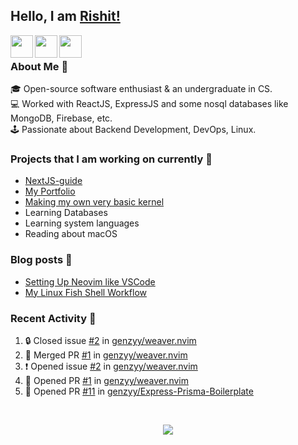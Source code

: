 ## Hello, I am [Rishit!](https://portfolio-genzyy.vercel.app/)

<a href="https://www.linkedin.com/in/rishit-pandey/" target="_blank">
    <img align="left" width="36px" src="https://img.icons8.com/fluency/48/000000/linkedin.png"/>
</a>

<a href="mailto:rishpandey8097@gmail.com" target="_blank">
    <img align="left" width="36px" src="https://img.icons8.com/plasticine/48/000000/gmail-new.png"/>
</a>

<a href="https://drive.google.com/file/d/1qCkZMKmikRYXOyqVC-taDFac7ZNDlGWe/view?usp=sharing" target="_blank">
    <img align="left" width="36px" src="https://img.icons8.com/external-itim2101-lineal-color-itim2101/64/000000/external-resume-human-resources-itim2101-lineal-color-itim2101.png"/>
</a>

<br />

### About Me 🚀

🎓 Open-source software enthusiast & an undergraduate in CS. <br />
💻 Worked with ReactJS, ExpressJS and some nosql databases like MongoDB, Firebase, etc. <br />
🕹️ Passionate about Backend Development, DevOps, Linux. <br />

### Projects that I am working on currently 🚧

- [NextJS-guide](https://github.com/genzyy/NextJS-guide)
- [My Portfolio](https://github.com/genzyy/next-portfolio)
- [Making my own very basic kernel](https://github.com/genzyy/rust_os)
- Learning Databases
- Learning system languages
- Reading about macOS

### Blog posts 📗

<!-- BLOG-POST-LIST:START -->
- [Setting Up Neovim like VSCode](https://dev.to/rishitpandey/setting-up-neovim-like-vscode-j8h)
- [My Linux Fish Shell Workflow](https://dev.to/rishitpandey/my-linux-fish-shell-workflow-28lk)
<!-- BLOG-POST-LIST:END -->

### Recent Activity 👀

<!--START_SECTION:activity-->
1. 🔒 Closed issue [#2](https://github.com/genzyy/weaver.nvim/issues/2) in [genzyy/weaver.nvim](https://github.com/genzyy/weaver.nvim)
2. 🎉 Merged PR [#1](https://github.com/genzyy/weaver.nvim/pull/1) in [genzyy/weaver.nvim](https://github.com/genzyy/weaver.nvim)
3. ❗ Opened issue [#2](https://github.com/genzyy/weaver.nvim/issues/2) in [genzyy/weaver.nvim](https://github.com/genzyy/weaver.nvim)
4. 💪 Opened PR [#1](https://github.com/genzyy/weaver.nvim/pull/1) in [genzyy/weaver.nvim](https://github.com/genzyy/weaver.nvim)
5. 💪 Opened PR [#11](https://github.com/genzyy/Express-Prisma-Boilerplate/pull/11) in [genzyy/Express-Prisma-Boilerplate](https://github.com/genzyy/Express-Prisma-Boilerplate)
<!--END_SECTION:activity-->
<br />

<p align="center">
  <img src="https://github-readme-stats.vercel.app/api?username=genzyy&show_icons=true&theme=radical&count_private=true&line_height=27">
</p>
